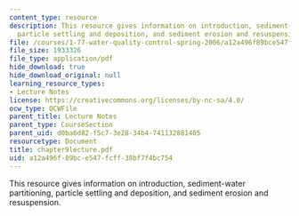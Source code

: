 ```yaml
---
content_type: resource
description: This resource gives information on introduction, sediment-water partitioning,
  particle settling and deposition, and sediment erosion and resuspension.
file: /courses/1-77-water-quality-control-spring-2006/a12a496f89bce547fcff38bf7f4bc754_chapter9lecture.pdf
file_size: 1933326
file_type: application/pdf
hide_download: true
hide_download_original: null
learning_resource_types:
- Lecture Notes
license: https://creativecommons.org/licenses/by-nc-sa/4.0/
ocw_type: OCWFile
parent_title: Lecture Notes
parent_type: CourseSection
parent_uid: d0ba6d82-f5c7-3e28-34b4-741132881405
resourcetype: Document
title: chapter9lecture.pdf
uid: a12a496f-89bc-e547-fcff-38bf7f4bc754
---
```

This resource gives information on introduction, sediment-water partitioning, particle settling and deposition, and sediment erosion and resuspension.